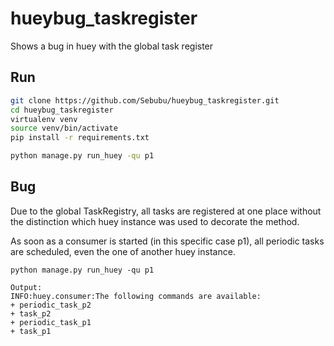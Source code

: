 # hueybug_taskregister
Shows a bug in huey with the global task register

## Run

```bash
git clone https://github.com/Sebubu/hueybug_taskregister.git
cd hueybug_taskregister
virtualenv venv
source venv/bin/activate
pip install -r requirements.txt

python manage.py run_huey -qu p1
```

## Bug
Due to the global TaskRegistry, all tasks are registered at one place 
without the distinction which huey instance was used to decorate the method.

As soon as a consumer is started (in this specific case p1), 
all periodic tasks are scheduled, even the one of another huey instance.
```text
python manage.py run_huey -qu p1

Output:
INFO:huey.consumer:The following commands are available:
+ periodic_task_p2
+ task_p2
+ periodic_task_p1
+ task_p1
```
